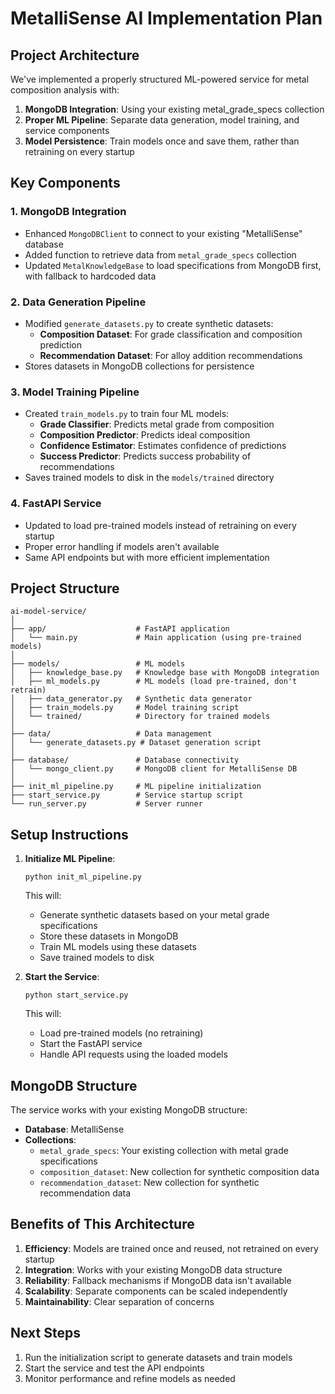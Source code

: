 # MetalliSense AI Implementation Plan

## Project Architecture

We've implemented a properly structured ML-powered service for metal composition analysis with:

1. **MongoDB Integration**: Using your existing metal_grade_specs collection
2. **Proper ML Pipeline**: Separate data generation, model training, and service components
3. **Model Persistence**: Train models once and save them, rather than retraining on every startup

## Key Components

### 1. MongoDB Integration

- Enhanced `MongoDBClient` to connect to your existing "MetalliSense" database
- Added function to retrieve data from `metal_grade_specs` collection
- Updated `MetalKnowledgeBase` to load specifications from MongoDB first, with fallback to hardcoded data

### 2. Data Generation Pipeline

- Modified `generate_datasets.py` to create synthetic datasets:
  - **Composition Dataset**: For grade classification and composition prediction
  - **Recommendation Dataset**: For alloy addition recommendations
- Stores datasets in MongoDB collections for persistence

### 3. Model Training Pipeline

- Created `train_models.py` to train four ML models:
  - **Grade Classifier**: Predicts metal grade from composition
  - **Composition Predictor**: Predicts ideal composition
  - **Confidence Estimator**: Estimates confidence of predictions
  - **Success Predictor**: Predicts success probability of recommendations
- Saves trained models to disk in the `models/trained` directory

### 4. FastAPI Service

- Updated to load pre-trained models instead of retraining on every startup
- Proper error handling if models aren't available
- Same API endpoints but with more efficient implementation

## Project Structure

```
ai-model-service/
│
├── app/                    # FastAPI application
│   └── main.py             # Main application (using pre-trained models)
│
├── models/                 # ML models
│   ├── knowledge_base.py   # Knowledge base with MongoDB integration
│   ├── ml_models.py        # ML models (load pre-trained, don't retrain)
│   ├── data_generator.py   # Synthetic data generator
│   ├── train_models.py     # Model training script
│   └── trained/            # Directory for trained models
│
├── data/                   # Data management
│   └── generate_datasets.py # Dataset generation script
│
├── database/               # Database connectivity
│   └── mongo_client.py     # MongoDB client for MetalliSense DB
│
├── init_ml_pipeline.py     # ML pipeline initialization
├── start_service.py        # Service startup script
└── run_server.py           # Server runner
```

## Setup Instructions

1. **Initialize ML Pipeline**:

   ```
   python init_ml_pipeline.py
   ```

   This will:

   - Generate synthetic datasets based on your metal grade specifications
   - Store these datasets in MongoDB
   - Train ML models using these datasets
   - Save trained models to disk

2. **Start the Service**:
   ```
   python start_service.py
   ```
   This will:
   - Load pre-trained models (no retraining)
   - Start the FastAPI service
   - Handle API requests using the loaded models

## MongoDB Structure

The service works with your existing MongoDB structure:

- **Database**: MetalliSense
- **Collections**:
  - `metal_grade_specs`: Your existing collection with metal grade specifications
  - `composition_dataset`: New collection for synthetic composition data
  - `recommendation_dataset`: New collection for synthetic recommendation data

## Benefits of This Architecture

1. **Efficiency**: Models are trained once and reused, not retrained on every startup
2. **Integration**: Works with your existing MongoDB data structure
3. **Reliability**: Fallback mechanisms if MongoDB data isn't available
4. **Scalability**: Separate components can be scaled independently
5. **Maintainability**: Clear separation of concerns

## Next Steps

1. Run the initialization script to generate datasets and train models
2. Start the service and test the API endpoints
3. Monitor performance and refine models as needed
